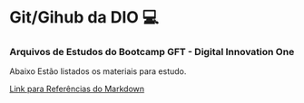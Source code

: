 # Git/Gihub da DIO :computer:

### Arquivos de Estudos do Bootcamp GFT - Digital Innovation One

Abaixo Estão listados os materiais para estudo.



[Link para Referências do Markdown](https://www.markdownguide.org/getting-started/)

